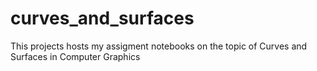 # curves_and_surfaces
This projects hosts my assigment notebooks on the topic of Curves and Surfaces in Computer Graphics
